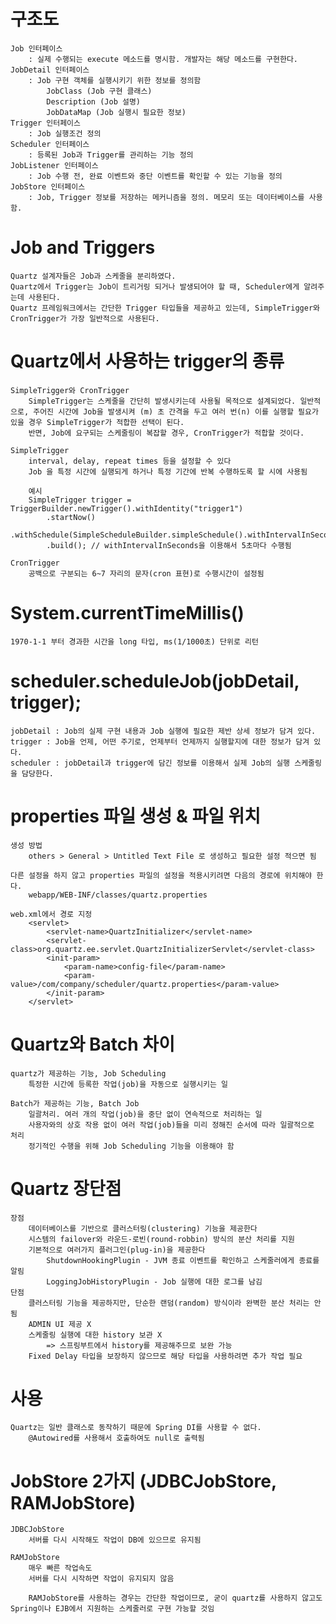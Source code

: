 # 구조도
    Job 인터페이스 
        : 실제 수행되는 execute 메소드를 명시함. 개발자는 해당 메소드를 구현한다.
    JobDetail 인터페이스 
        : Job 구현 객체를 실행시키기 위한 정보를 정의함
            JobClass (Job 구현 클래스)
            Description (Job 설명)
            JobDataMap (Job 실행시 필요한 정보)
    Trigger 인터페이스 
        : Job 실행조건 정의
    Scheduler 인터페이스 
        : 등록된 Job과 Trigger를 관리하는 기능 정의
    JobListener 인터페이스 
        : Job 수행 전, 완료 이벤트와 중단 이벤트를 확인할 수 있는 기능을 정의
    JobStore 인터페이스 
        : Job, Trigger 정보를 저장하는 메커니즘을 정의. 메모리 또는 데이터베이스를 사용함.

# Job and Triggers
    Quartz 설계자들은 Job과 스케줄을 분리하였다. 
    Quartz에서 Trigger는 Job이 트리거링 되거나 발생되어야 할 때, Scheduler에게 알려주는데 사용된다. 
    Quartz 프레임워크에서는 간단한 Trigger 타입들을 제공하고 있는데, SimpleTrigger와 CronTrigger가 가장 일반적으로 사용된다.

# Quartz에서 사용하는 trigger의 종류
    SimpleTrigger와 CronTrigger
        SimpleTrigger는 스케줄을 간단히 발생시키는데 사용될 목적으로 설계되었다. 일반적으로, 주어진 시간에 Job을 발생시켜 (m) 초 간격을 두고 여러 번(n) 이를 실행할 필요가 있을 경우 SimpleTrigger가 적합한 선택이 된다. 
        반면, Job에 요구되는 스케줄링이 복잡할 경우, CronTrigger가 적합할 것이다.

    SimpleTrigger
        interval, delay, repeat times 등을 설정할 수 있다
        Job 을 특정 시간에 실행되게 하거나 특정 기간에 반복 수행하도록 할 시에 사용됨

        예시
		SimpleTrigger trigger = TriggerBuilder.newTrigger().withIdentity("trigger1")
			.startNow()
			.withSchedule(SimpleScheduleBuilder.simpleSchedule().withIntervalInSeconds(5).repeatForever())
			.build(); // withIntervalInSeconds을 이용해서 5초마다 수행됨

    CronTrigger
        공백으로 구분되는 6~7 자리의 문자(cron 표현)로 수행시간이 설정됨

# System.currentTimeMillis()
    1970-1-1 부터 경과한 시간을 long 타입, ms(1/1000초) 단위로 리턴

# scheduler.scheduleJob(jobDetail, trigger);
    jobDetail : Job의 실제 구현 내용과 Job 실행에 필요한 제반 상세 정보가 담겨 있다.
    trigger : Job을 언제, 어떤 주기로, 언제부터 언제까지 실행할지에 대한 정보가 담겨 있다.
    scheduler : jobDetail과 trigger에 담긴 정보를 이용해서 실제 Job의 실행 스케줄링을 담당한다.

# properties 파일 생성 & 파일 위치
    생성 방법
        others > General > Untitled Text File 로 생성하고 필요한 설정 적으면 됨

    다른 설정을 하지 않고 properties 파일의 설정을 적용시키려면 다음의 경로에 위치해야 한다.
        webapp/WEB-INF/classes/quartz.properties

    web.xml에서 경로 지정
        <servlet>
            <servlet-name>QuartzInitializer</servlet-name>
            <servlet-class>org.quartz.ee.servlet.QuartzInitializerServlet</servlet-class>
            <init-param>
                <param-name>config-file</param-name>
                <param-value>/com/company/scheduler/quartz.properties</param-value>
            </init-param>
        </servlet>

# Quartz와 Batch 차이
    quartz가 제공하는 기능, Job Scheduling
        특정한 시간에 등록한 작업(job)을 자동으로 실행시키는 일

    Batch가 제공하는 기능, Batch Job
        일괄처리. 여러 개의 작업(job)을 중단 없이 연속적으로 처리하는 일
        사용자와의 상호 작용 없이 여러 작업(job)들을 미리 정해진 순서에 따라 일괄적으로 처리
        정기적인 수행을 위해 Job Scheduling 기능을 이용해야 함

# Quartz 장단점
    장점
        데이터베이스를 기반으로 클러스터링(clustering) 기능을 제공한다
        시스템의 failover와 라운드-로빈(round-robbin) 방식의 분산 처리를 지원
        기본적으로 여러가지 플러그인(plug-in)을 제공한다
            ShutdownHookingPlugin - JVM 종료 이벤트를 확인하고 스케줄러에게 종료를 알림
            LoggingJobHistoryPlugin - Job 실행에 대한 로그를 남김
    단점
        클러스터링 기능을 제공하지만, 단순한 랜덤(random) 방식이라 완벽한 분산 처리는 안 됨
        ADMIN UI 제공 X
        스케줄링 실행에 대한 history 보관 X
            => 스프링부트에서 history를 제공해주므로 보완 가능
        Fixed Delay 타입을 보장하지 않으므로 해당 타입을 사용하려면 추가 작업 필요

# 사용
    Quartz는 일반 클래스로 동작하기 때문에 Spring DI를 사용할 수 없다.
        @Autowired를 사용해서 호출하여도 null로 출력됨
        
# JobStore 2가지 (JDBCJobStore, RAMJobStore)
    JDBCJobStore
        서버를 다시 시작해도 작업이 DB에 있으므로 유지됨
        
    RAMJobStore
        매우 빠른 작업속도
        서버를 다시 시작하면 작업이 유지되지 않음
        
        RAMJobStore를 사용하는 경우는 간단한 작업이므로, 굳이 quartz를 사용하지 않고도 Spring이나 EJB에서 지원하는 스케줄러로 구현 가능할 것임